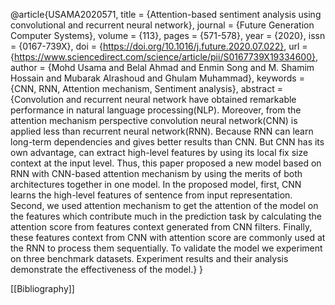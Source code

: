 @article{USAMA2020571,
title = {Attention-based sentiment analysis using convolutional and recurrent neural network},
journal = {Future Generation Computer Systems},
volume = {113},
pages = {571-578},
year = {2020},
issn = {0167-739X},
doi = {https://doi.org/10.1016/j.future.2020.07.022},
url = {https://www.sciencedirect.com/science/article/pii/S0167739X19334600},
author = {Mohd Usama and Belal Ahmad and Enmin Song and M. Shamim Hossain and Mubarak Alrashoud and Ghulam Muhammad},
keywords = {CNN, RNN, Attention mechanism, Sentiment analysis},
abstract = {Convolution and recurrent neural network have obtained remarkable performance in natural language processing(NLP). Moreover, from the attention mechanism perspective convolution neural network(CNN) is applied less than recurrent neural network(RNN). Because RNN can learn long-term dependencies and gives better results than CNN. But CNN has its own advantage, can extract high-level features by using its local fix size context at the input level. Thus, this paper proposed a new model based on RNN with CNN-based attention mechanism by using the merits of both architectures together in one model. In the proposed model, first, CNN learns the high-level features of sentence from input representation. Second, we used attention mechanism to get the attention of the model on the features which contribute much in the prediction task by calculating the attention score from features context generated from CNN filters. Finally, these features context from CNN with attention score are commonly used at the RNN to process them sequentially. To validate the model we experiment on three benchmark datasets. Experiment results and their analysis demonstrate the effectiveness of the model.}
}

[[Bibliography]]